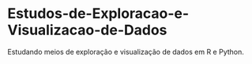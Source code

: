 # Estudos-de-Exploracao-e-Visualizacao-de-Dados
Estudando meios de exploração e visualização de dados em R e Python.
